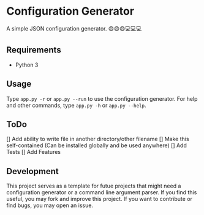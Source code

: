 # Configuration Generator
A simple JSON configuration generator. 😄😄😄💻💻💻

## Requirements
- Python 3

##  Usage
Type ```app.py -r``` or ```app.py --run``` to use the configuration generator. For help and other commands, type ```app.py -h``` or ```app.py --help```.

## ToDo
[] Add ability to write file in another directory/other filename
[] Make this self-contained (Can be installed globally and be used anywhere)
[] Add Tests
[] Add Features

## Development
This project serves as a template for futue projects that might need a configuration generator or a command line argument parser. If you find this useful, you may fork and improve this project. If you want to contribute or find bugs, you may open an issue.